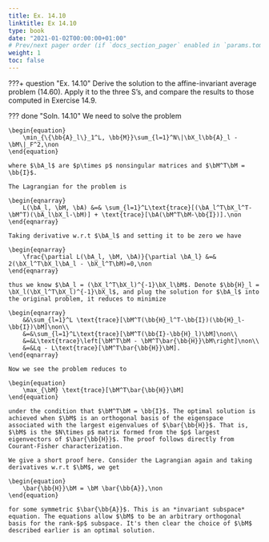```yaml
---
title: Ex. 14.10
linktitle: Ex 14.10
type: book
date: "2021-01-02T00:00:00+01:00"
# Prev/next pager order (if `docs_section_pager` enabled in `params.toml`)
weight: 1
toc: false
---
```


???+ question "Ex. 14.10"
	Derive the solution to the affine-invariant average problem (14.60). Apply it to the three S’s, and compare the results to those computed in Exercise 14.9.

??? done "Soln. 14.10"
 	We need to solve the problem 

	\begin{equation}
		\min_{\{\bb{A}_l\}_1^L, \bb{M}}\sum_{l=1}^N\|\bX_l\bb{A}_l - \bM\|_F^2,\non
	\end{equation}

	where $\bA_l$ are $p\times p$ nonsingular matrices and $\bM^T\bM = \bb{I}$.

	The Lagrangian for the problem is 

	\begin{eqnarray}
		L(\bA_l, \bM, \bA) &=& \sum_{l=1}^L\text{trace}[(\bA_l^T\bX_l^T-\bM^T)(\bA_l\bX_l-\bM)] + \text{trace}[\bA(\bM^T\bM-\bb{I})].\non
	\end{eqnarray}

	Taking derivative w.r.t $\bA_l$ and setting it to be zero we have

	\begin{eqnarray}
		\frac{\partial L(\bA_l, \bM, \bA)}{\partial \bA_l} &=& 2(\bX_l^T\bX_l\bA_l - \bX_l^T\bM)=0,\non
	\end{eqnarray}

	thus we know $\bA_l = (\bX_l^T\bX_l)^{-1}\bX_l\bM$. Denote $\bb{H}_l = \bX_l(\bX_l^T\bX_l)^{-1}\bX_l$, and plug the solution for $\bA_l$ into the original problem, it reduces to minimize

	\begin{eqnarray}
		&&\sum_{l=1}^L \text{trace}[\bM^T(\bb{H}_l^T-\bb{I})(\bb{H}_l-\bb{I})\bM]\non\\
		&=&\sum_{l=1}^L\text{trace}[\bM^T(\bb{I}-\bb{H}_l)\bM]\non\\
		&=&L\text{trace}\left[\bM^T\bM - \bM^T\bar{\bb{H}}\bM\right]\non\\
		&=&Lq - L\text{trace}[\bM^T\bar{\bb{H}}\bM].
	\end{eqnarray}

	Now we see the problem reduces to 

	\begin{equation}
		\max_{\bM} \text{trace}[\bM^T\bar{\bb{H}}\bM]
	\end{equation}

	under the condition that $\bM^T\bM = \bb{I}$. The optimal solution is achieved when $\bM$ is an orthogonal basis of the eigenspace associated with the largest eigenvalues of $\bar{\bb{H}}$. That is, $\bM$ is the $N\times p$ matrix formed from the $p$ largest eigenvectors of $\bar{\bb{H}}$. The proof follows directly from Courant-Fisher characterization. 

	We give a short proof here. Consider the Lagrangian again and taking derivatives w.r.t $\bM$, we get

	\begin{equation}
		\bar{\bb{H}}\bM = \bM \bar{\bb{A}},\non
	\end{equation}
	
    for some symmetric $\bar{\bb{A}}$. This is an *invariant subspace* equation. The equations allow $\bM$ to be an arbitrary orthogonal basis for the rank-$p$ subspace. It's then clear the choice of $\bM$ described earlier is an optimal solution. 
